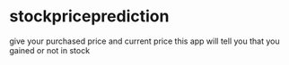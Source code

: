 # stockpriceprediction

give your purchased price and current price this app will tell you that you gained or not in stock
